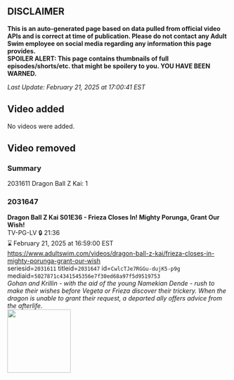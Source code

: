 ## DISCLAIMER
**This is an auto-generated page based on data pulled from official video APIs and is correct at time of publication. Please do not contact any Adult Swim employee on social media regarding any information this page provides.**  
**SPOILER ALERT: This page contains thumbnails of full episodes/shorts/etc. that might be spoilery to you. YOU HAVE BEEN WARNED.**  

_Last Update: February 21, 2025 at 17:00:41 EST_
## Video added
No videos were added.  
## Video removed
### Summary
2031611 Dragon Ball Z Kai: 1  
### 2031647
**Dragon Ball Z Kai S01E36 - Frieza Closes In! Mighty Porunga, Grant Our Wish!**  
TV-PG-LV 🔒 21:36  
⌛ February 21, 2025 at 16:59:00 EST  
https://www.adultswim.com/videos/dragon-ball-z-kai/frieza-closes-in-mighty-porunga-grant-our-wish  
seriesid=`2031611` titleid=`2031647` id=`CwlcTJe7RGGu-dujK5-p9g` mediaid=`5027871c4341545356e7f30ed68a97f5d9519753`  
_Gohan and Krillin - with the aid of the young Namekian Dende - rush to make their wishes before Vegeta or Frieza discover their trickery. When the dragon is unable to grant their request, a departed ally offers advice from the afterlife._  
<a href="https://i.cdn.turner.com/adultswim/big/image-upload/thumbnails/thumb-2_image-156286071107320.jpg"><img src="https://i.cdn.turner.com/adultswim/big/image-upload/thumbnails/thumb-2_image-156286071107320.jpg" height="144px" /></a>

